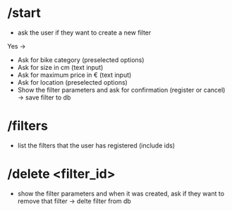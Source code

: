 # /start

-   ask the user if they want to create a new filter

Yes ->

-   Ask for bike category (preselected options)
-   Ask for size in cm (text input)
-   Ask for maximum price in € (text input)
-   Ask for location (preselected options)
-   Show the filter parameters and ask for confirmation (register or cancel)
    -> save filter to db

# /filters

-   list the filters that the user has registered (include ids)

# /delete <filter_id>

-   show the filter parameters and when it was created, ask if they want to remove that filter
    -> delte filter from db
